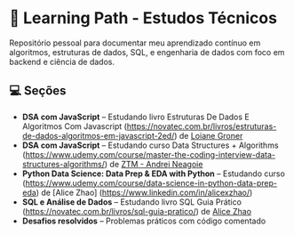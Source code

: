 # 🧠 Learning Path - Estudos Técnicos

Repositório pessoal para documentar meu aprendizado contínuo em algoritmos, estruturas de dados, SQL, e engenharia de dados com foco em backend e ciência de dados.

## 💻 Seções

- **DSA com JavaScript** – Estudando livro Estruturas De Dados E Algoritmos Com Javascript (https://novatec.com.br/livros/estruturas-de-dados-algoritmos-em-javascript-2ed/) de [Loiane Groner](https://github.com/loiane/)
- **DSA com JavaScript** – Estudando curso Data Structures + Algorithms (https://www.udemy.com/course/master-the-coding-interview-data-structures-algorithms/) de [ZTM - Andrei Neagoie](https://github.com/aneagoie/)
- **Python Data Science: Data Prep & EDA with Python** – Estudando curso (https://www.udemy.com/course/data-science-in-python-data-prep-eda) de [Alice Zhao] (https://www.linkedin.com/in/alicexzhao/)
- **SQL e Análise de Dados** – Estudando livro SQL Guia Prático (https://novatec.com.br/livros/sql-guia-pratico/) de [Alice Zhao](https://www.linkedin.com/in/alicexzhao/)
- **Desafios resolvidos** – Problemas práticos com código comentado
